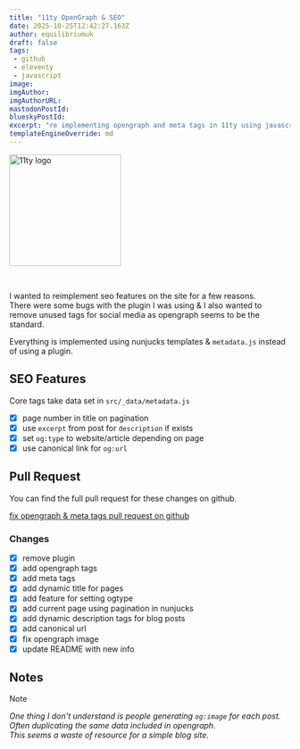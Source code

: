 ```yaml
---
title: "11ty OpenGraph & SEO"
date: 2025-10-25T12:42:27.163Z
author: equilibriumuk
draft: false
tags:
 - github
 - eleventy
 - javascript
image:
imgAuthor:
imgAuthorURL:
mastodonPostId:
blueskyPostId:
excerpt: "re implementing opengraph and meta tags in 11ty using javascript and nunjucks"
templateEngineOverride: md
---
```


<p class="text-center">
<img src="/media/images/11ty-200.png" alt="11ty logo" loading="lazy" decoding="async" width="200" height="200" class="inline">
</p>

<br/>

I wanted to reimplement seo features on the site for a few reasons.<br/>
There were some bugs with the plugin I was using & I also wanted to remove unused tags for social media as opengraph seems to be the standard.

Everything is implemented using nunjucks templates & `metadata.js` instead of using a plugin.

## SEO Features

Core tags take data set in `src/_data/metadata.js`

- [x] page number in title on pagination
- [x] use `excerpt` from post for `description` if exists
- [x] set `og:type` to website/article depending on page
- [x] use canonical link for `og:url`

## Pull Request

You can find the full pull request for these changes on github.

<i class="fa-solid fa-code-fork git-fork"></i> <a href="https://github.com/equk/11ty-equk/pull/24" target="_blank" rel="noopener noreferrer">fix opengraph & meta tags pull request on github</a>

### Changes

- [x] remove plugin
- [x] add opengraph tags
- [x] add meta tags
- [x] add dynamic title for pages
- [x] add feature for setting ogtype
- [x] add current page using pagination in nunjucks
- [x] add dynamic description tags for blog posts
- [x] add canonical url
- [x] fix opengraph image
- [x] update README with new info

## Notes

> [!note]
> _One thing I don't understand is people generating `og:image` for each post._<br/>
> _Often duplicating the same data included in opengraph._<br/>
> _This seems a waste of resource for a simple blog site._
